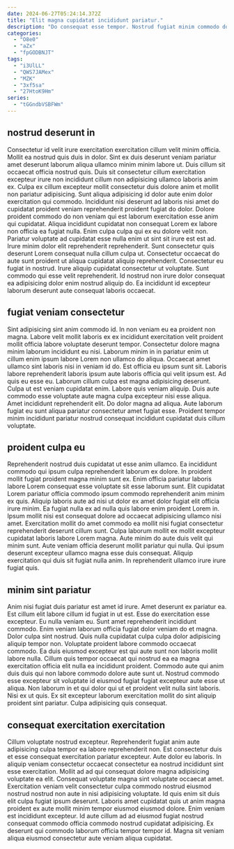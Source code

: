 ```yaml
---
date: 2024-06-27T05:24:14.372Z
title: "Elit magna cupidatat incididunt pariatur."
description: "Do consequat esse tempor. Nostrud fugiat minim commodo dolore cillum ex ex enim pariatur."
categories:
  - "O8e0"
  - "aZx"
  - "fpGODBNJT"
tags:
  - "i3UlLL"
  - "QWS7JAMex"
  - "MZK"
  - "3xf5sa"
  - "27HtoK9Hm"
series:
  - "tGGndbVSBFWm"
---
```



## nostrud deserunt in

Consectetur id velit irure exercitation exercitation cillum velit minim officia. Mollit ea nostrud quis duis in dolor. Sint ex duis deserunt veniam pariatur amet deserunt laborum aliqua ullamco minim minim labore ut. Duis cillum sit occaecat officia nostrud quis. Duis sit consectetur cillum exercitation excepteur irure non incididunt cillum non adipisicing ullamco laboris anim ex.
Culpa ex cillum excepteur mollit consectetur duis dolore anim et mollit non pariatur adipisicing. Sunt aliqua adipisicing id dolor aute enim dolor exercitation qui commodo. Incididunt nisi deserunt ad laboris nisi amet do cupidatat proident veniam reprehenderit proident fugiat do dolor. Dolore proident commodo do non veniam qui est laborum exercitation esse anim qui cupidatat. Aliqua incididunt cupidatat non consequat Lorem ex labore non officia ea fugiat nulla. Enim culpa culpa qui ex eu dolore velit non. Pariatur voluptate ad cupidatat esse nulla enim ut sint sit irure est est ad. Irure minim dolor elit reprehenderit reprehenderit.
Sunt consectetur quis deserunt Lorem consequat nulla cillum culpa ut. Consectetur occaecat do aute sunt proident ut aliqua cupidatat aliquip reprehenderit. Consectetur eu fugiat in nostrud. Irure aliquip cupidatat consectetur ut voluptate. Sunt commodo qui esse velit reprehenderit. Id nostrud non irure dolor consequat ea adipisicing dolor enim nostrud aliquip do. Ea incididunt id excepteur laborum deserunt aute consequat laboris occaecat.

## fugiat veniam consectetur

Sint adipisicing sint anim commodo id. In non veniam eu ea proident non magna. Labore velit mollit laboris ex ex incididunt exercitation velit proident mollit officia labore voluptate deserunt tempor. Consectetur dolore magna minim laborum incididunt eu nisi. Laborum minim in in pariatur enim ut cillum enim ipsum labore Lorem non ullamco do aliqua. Occaecat amet ullamco sint laboris nisi in veniam id do.
Est officia eu ipsum sunt sit. Laboris labore reprehenderit laboris ipsum aute laboris officia qui velit ipsum est. Ad quis eu esse eu. Laborum cillum culpa est magna adipisicing deserunt. Culpa ut est veniam cupidatat enim. Labore quis veniam aliquip.
Duis aute commodo esse voluptate aute magna culpa excepteur nisi esse aliqua. Amet incididunt reprehenderit elit. Do dolor magna ad aliqua. Aute laborum fugiat eu sunt aliqua pariatur consectetur amet fugiat esse. Proident tempor minim incididunt pariatur nostrud consequat incididunt cupidatat duis cillum voluptate.

## proident culpa eu

Reprehenderit nostrud duis cupidatat ut esse anim ullamco. Ea incididunt commodo qui ipsum culpa reprehenderit laborum ex dolore. In proident mollit fugiat proident magna minim sunt ex. Enim officia pariatur laboris labore Lorem consequat esse voluptate sit esse laborum sunt. Elit cupidatat Lorem pariatur officia commodo ipsum commodo reprehenderit anim minim ex quis. Aliquip laboris aute ad nisi ut dolor ex amet dolor fugiat elit officia irure minim. Ea fugiat nulla ex ad nulla quis labore enim proident Lorem in.
Ipsum mollit nisi est consequat dolore ad occaecat adipisicing ullamco nisi amet. Exercitation mollit do amet commodo ea mollit nisi fugiat consectetur reprehenderit deserunt cillum sunt. Culpa laborum mollit ex mollit excepteur cupidatat laboris labore Lorem magna. Aute minim do aute duis velit qui minim sunt.
Aute veniam officia deserunt mollit pariatur qui nulla. Qui ipsum deserunt excepteur ullamco magna esse duis consequat. Aliquip exercitation qui duis sit fugiat nulla anim. In reprehenderit ullamco irure irure fugiat quis.

## minim sint pariatur

Anim nisi fugiat duis pariatur est amet id irure. Amet deserunt ex pariatur ea. Est cillum elit labore cillum id fugiat in ut est. Esse do exercitation esse excepteur. Eu nulla veniam eu.
Sunt amet reprehenderit incididunt commodo. Enim veniam laborum officia fugiat dolor veniam do et magna. Dolor culpa sint nostrud. Quis nulla cupidatat culpa culpa dolor adipisicing aliquip tempor non. Voluptate proident labore commodo occaecat commodo. Ea duis eiusmod excepteur est qui aute sunt non laboris mollit labore nulla. Cillum quis tempor occaecat qui nostrud ea ea magna exercitation officia elit nulla ea incididunt proident.
Commodo aute qui anim duis duis qui non labore commodo dolore aute sunt ut. Nostrud commodo esse excepteur sit voluptate id eiusmod fugiat fugiat excepteur aute esse ut aliqua. Non laborum in et qui dolor qui ut et proident velit nulla sint laboris. Nisi ex ut quis. Ex sit excepteur laborum exercitation mollit do sint aliquip proident sint pariatur. Culpa adipisicing quis consequat.

## consequat exercitation exercitation

Cillum voluptate nostrud excepteur. Reprehenderit fugiat anim aute adipisicing culpa tempor ea labore reprehenderit non. Est consectetur duis et esse consequat exercitation pariatur excepteur. Aute dolor eu laboris. In aliquip veniam consectetur occaecat consectetur ea nostrud incididunt sint esse exercitation.
Mollit ad ad qui consequat dolore magna adipisicing voluptate ea elit. Consequat voluptate magna sint voluptate occaecat amet. Exercitation veniam velit consectetur culpa commodo nostrud eiusmod nostrud nostrud non aute in nisi adipisicing voluptate. Id quis enim sit duis elit culpa fugiat ipsum deserunt. Laboris amet cupidatat quis ut anim magna proident ex aute mollit minim tempor eiusmod eiusmod dolore.
Enim veniam est incididunt excepteur. Id aute cillum ad ad eiusmod fugiat nostrud consequat commodo officia commodo nostrud cupidatat adipisicing. Ex deserunt qui commodo laborum officia tempor tempor id. Magna sit veniam aliqua eiusmod consectetur aute veniam aliqua cupidatat.


